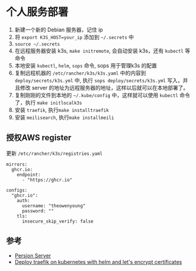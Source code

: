 # 个人服务部署

1. 新建一个新的 Debian 服务器，记住 ip
1. 将 `export K3S_HOST=your_ip` 添加到 `~/.secrets` 中
1. `source ~/.secrets`
1. 在远程服务器安装 k3s, `make initremote`, 会自动安装 k3s，还有 `kubectl` 等命令
1. 本地安装 `kubectl`, `helm`, `sops` 命令, sops 用于管理k3s 的配置
1. 复制远程机器的 `/etc/rancher/k3s/k3s.yaml` 中的内容到 `deploy/secrets/k3s.yml` 中, 执行 `sops deploy/secrets/k3s.yml` 写入，并且修改 server 的地址为远程服务器的地址，这样以后就可以在本地部署了。
1. 复制刚刚的文件到本地的 `~/.kube/config` 中，这样就可以使用 `kubectl` 命令了，执行 `make initlocalk3s`
1. 安装 `traefik`, 执行`make installtraefik`
1. 安装 `meilisearch`, 执行`make installmeili`

## 授权AWS register

更新 `/etc/rancher/k3s/registries.yaml`

```
mirrors:
  ghcr.io:
    endpoint:
      - "https://ghcr.io"

configs:
  "ghcr.io":
    auth:
      username: "theowenyoung"
      password: ""
    tls:
      insecure_skip_verify: false

```

## 参考

- [Persion Server](https://github.com/erebe/personal-server)
- [Deploy traefik on kubernetes with helm and let's encrypt certificates](https://ewencodes.github.io/blog/cloud/kubernetes/deploy-traefik-on-kubernetes-with-helm-and-lets-encrypt-certificates/)
